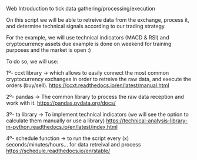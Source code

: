 Web Introduction to tick data gathering/processing/execution


On this script we will be able to retreive data from the exchange, process it, and determine 
technical signals according to our trading strategy. 

For the example, we will use technical indicators (MACD & RSI) and cryptocurrency assets due example is done 
on weekend for training purposes and the market is open :)

To do so, we will use:

1º- ccxt library -> which allows to easily connect the most common cryptocurrency exchanges
in order to retreive the raw data, and execute the orders (buy/sell).
https://ccxt.readthedocs.io/en/latest/manual.html


2º- pandas -> The common library to process the raw data reception and work with it.
https://pandas.pydata.org/docs/

3º- ta library -> To implement technical indicators (we will see the option to calculate them manually or use a library)
https://technical-analysis-library-in-python.readthedocs.io/en/latest/index.html

4º- schedule function -> to run the script every (x) seconds/minutes/hours... for data retreival and process
https://schedule.readthedocs.io/en/stable/